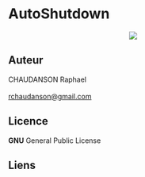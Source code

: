 
# AutoShutdown 
<p align="center">
  <img src="http://www.linux-migration.fr/Home1.jpg" />
</p>


## Auteur
CHAUDANSON Raphael<br><br>
rchaudanson@gmail.com

## Licence

**GNU** General Public License

## Liens

